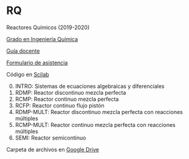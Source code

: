# RQ

Reactores Químicos (2019-2020)

[Grado en Ingeniería Química](http://grados.ugr.es/iquimica)

[Guía docente](http://grados.ugr.es/iquimica/pages/infoacademica/gd1920/rq1920)

[Formulario de asistencia](https://docs.google.com/forms/d/e/1FAIpQLSeGuVjwPysHE2IftUtXyUzrQk0d6xcuCEu2375SL2asZg_bVw/viewform)

Código en [Scilab](http://www.scilab.org)

0. INTRO: Sistemas de ecuaciones algebraicas y diferenciales
1. RDMP: Reactor discontinuo mezcla perfecta
2. RCMP: Reactor continuo mezcla perfecta
3. RCFP: Reactor continuo flujo pistón
4. RDMP-MULT: Reactor discontinuo mezcla perfecta con reacciones múltiples
5. RCMP-MULT: Reactor continuo mezcla perfecta con reacciones múltiples
6. SEMI: Reactor semicontinuo

Carpeta de archivos en [Google Drive](https://drive.google.com/drive/folders/1YU3lfvY7HRdlSeeqGyyuNjekO433TEav?usp=sharing)
